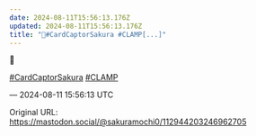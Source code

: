 ```yaml
---
date: 2024-08-11T15:56:13.176Z
updated: 2024-08-11T15:56:13.176Z
title: "🌸#CardCaptorSakura #CLAMP[...]"
---
```


<p>🌸</p><p><a href="https://mastodon.social/tags/CardCaptorSakura" class="mention hashtag" rel="tag">#<span>CardCaptorSakura</span></a> <a href="https://mastodon.social/tags/CLAMP" class="mention hashtag" rel="tag">#<span>CLAMP</span></a></p>

&mdash; 2024-08-11 15:56:13 UTC

Original URL: https://mastodon.social/@sakuramochi0/112944203246962705
